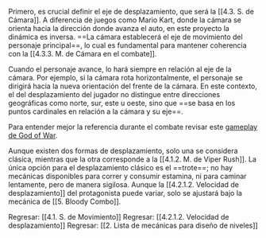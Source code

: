 
Primero, es crucial definir el eje de desplazamiento, que será la [[4.3. S. de Cámara]]. A diferencia de juegos como Mario Kart, donde la cámara se orienta hacia la dirección donde avanza el auto, en este proyecto la dinámica es inversa. ==La cámara establecerá el eje de movimiento del personaje principal==, lo cual es fundamental para mantener coherencia con la [[4.3.3. M. de Cámara en el combate]].

Cuando el personaje avance, lo hará siempre en relación al eje de la cámara. Por ejemplo, si la cámara rota horizontalmente, el personaje se dirigirá hacia la nueva orientación del frente de la cámara. En este contexto, el del desplazamiento del jugador no distingue entre direcciones geográficas como norte, sur, este u oeste, sino que ==se basa en los puntos cardinales en relación a la cámara y su eje==.

Para entender mejor la referencia durante el combate revisar este [gameplay de God of War](https://youtu.be/BsVrS0Jgig8?si=QWJ7YVEP_cXBU45X).

Aunque existen dos formas de desplazamiento, solo una se considera clásica, mientras que la otra corresponde a la [[4.1.2. M. de Viper Rush]]. La única opción para el desplazamiento clásico es el ==trote==; no hay mecánicas disponibles para correr y consumir estamina, ni para caminar lentamente, pero de manera sigilosa. Aunque la [[4.2.1.2. Velocidad de desplazamiento]] del protagonista puede variar, solo se ajustará bajo la mecánica de [[5. Bloody Combo]].


Regresar: [[4.1. S. de Movimiento]]
Regresar: [[4.2.1.2. Velocidad de desplazamiento]]
Regresar: [[2. Lista de mecánicas para diseño de niveles]]



